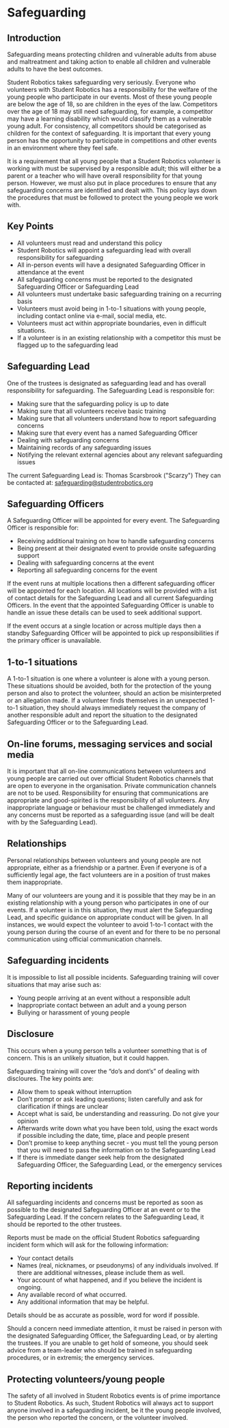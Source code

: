 # Safeguarding

## Introduction

Safeguarding means protecting children and vulnerable adults from abuse and maltreatment and taking action to enable all children and vulnerable adults to have the best outcomes.

Student Robotics takes safeguarding very seriously.
Everyone who volunteers with Student Robotics has a responsibility for the welfare of the young people who participate in our events.
Most of these young people are below the age of 18, so are children in the eyes of the law.
Competitors over the age of 18 may still need safeguarding, for example, a competitor may have a learning disability which would classify them as a vulnerable young adult.
For consistency, all competitors should be categorised as children for the context of safeguarding.
It is important that every young person has the opportunity to participate in competitions and other events in an environment where they feel safe.

It is a requirement that all young people that a Student Robotics volunteer is working with must be supervised by a responsible adult; this will either be a parent or a teacher who will have overall responsibility for that young person.
However, we must also put in place procedures to ensure that any safeguarding concerns are identified and dealt with.
This policy lays down the procedures that must be followed to protect the young people we work with.

## Key Points

* All volunteers must read and understand this policy
* Student Robotics will appoint a safeguarding lead with overall responsibility for safeguarding
* All in-person events will have a designated Safeguarding Officer in attendance at the event
* All safeguarding concerns must be reported to the designated Safeguarding Officer or Safeguarding Lead
* All volunteers must undertake basic safeguarding training on a recurring basis
* Volunteers must avoid being in 1-to-1 situations with young people, including contact online via e-mail, social media, etc.
* Volunteers must act within appropriate boundaries, even in difficult situations.
* If a volunteer is in an existing relationship with a competitor this must be flagged up to the safeguarding lead

## Safeguarding Lead

One of the trustees is designated as safeguarding lead and has overall responsibility for safeguarding.
The Safeguarding Lead is responsible for:
* Making sure that the safeguarding policy is up to date
* Making sure that all volunteers receive basic training
* Making sure that all volunteers understand how to report safeguarding concerns
* Making sure that every event has a named Safeguarding Officer 
* Dealing with safeguarding concerns
* Maintaining records of any safeguarding issues
* Notifying the relevant external agencies about any relevant safeguarding issues

The current Safeguarding Lead is: Thomas Scarsbrook ("Scarzy")
They can be contacted at: [safeguarding@studentrobotics.org](mailto:safeguarding@studentrobotics.org)

## Safeguarding Officers

A Safeguarding Officer will be appointed for every event.
The Safeguarding Officer is responsible for:
* Receiving additional training on how to handle safeguarding concerns
* Being present at their designated event to provide onsite safeguarding support
* Dealing with safeguarding concerns at the event
* Reporting all safeguarding concerns for the event

If the event runs at multiple locations then a different safeguarding officer will be appointed for each location.
All locations will be provided with a list of contact details for the Safeguarding Lead and all current Safeguarding Officers.
In the event that the appointed Safeguarding Officer is unable to handle an issue these details can be used to seek additional support.

If the event occurs at a single location or across multiple days then a standby Safeguarding Officer will be appointed to pick up responsibilities if the primary officer is unavailable.

## 1-to-1 situations

A 1-to-1 situation is one where a volunteer is alone with a young person.
These situations should be avoided, both for the protection of the young person and also to protect the volunteer, should an action be misinterpreted or an allegation made.
If a volunteer finds themselves in an unexpected 1-to-1 situation, they should always immediately request the company of another responsible adult and report the situation to the designated Safeguarding Officer or to the Safeguarding Lead.

## On-line forums, messaging services and social media

It is important that all on-line communications between volunteers and young people are carried out over official Student Robotics channels that are open to everyone in the organisation.
Private communication channels are not to be used.
Responsibility for ensuring that communications are appropriate and good-spirited is the responsibility of all volunteers.
Any inappropriate language or behaviour must be challenged immediately and any concerns must be reported as a safeguarding issue (and will be dealt with by the Safeguarding Lead).

## Relationships

Personal relationships between volunteers and young people are not appropriate, either as a friendship or a partner.
Even if everyone is of a sufficiently legal age, the fact volunteers are in a position of trust makes them inappropriate.

Many of our volunteers are young and it is possible that they may be in an existing relationship with a young person who participates in one of our events.
If a volunteer is in this situation, they must alert the Safeguarding Lead, and specific guidance on appropriate conduct will be given.
In all instances, we would expect the volunteer to avoid 1-to-1 contact with the young person during the course of an event and for there to be no personal communication using official communication channels.

## Safeguarding incidents

It is impossible to list all possible incidents.
Safeguarding training will cover situations that may arise such as:
* Young people arriving at an event without a responsible adult
* Inappropriate contact between an adult and a young person
* Bullying or harassment of young people

## Disclosure

This occurs when a young person tells a volunteer something that is of concern.
This is an unlikely situation, but it could happen. 

Safeguarding training will cover the “do’s and dont’s” of dealing with discloures.
The key points are:
* Allow them to speak without interruption
* Don’t prompt or ask leading questions; listen carefully and ask for clarification if things are unclear
* Accept what is said, be understanding and reassuring. Do not give your opinion
* Afterwards write down what you have been told, using the exact words if possible including the date, time, place and people present
* Don’t promise to keep anything secret - you must tell the young person that you will need to pass the information on to the Safeguarding Lead
* If there is immediate danger seek help from the designated Safeguarding Officer, the Safeguarding Lead, or the emergency services

## Reporting incidents

All safeguarding incidents and concerns must be reported as soon as possible to the designated Safeguarding Officer at an event or to the Safeguarding Lead.
If the concern relates to the Safeguarding Lead, it should be reported to the other trustees.

Reports must be made on the official Student Robotics safeguarding incident form which will ask for the following information:
* Your contact details
* Names (real, nicknames, or pseudonyms) of any individuals involved. If there are additional witnesses, please include them as well.
* Your account of what happened, and if you believe the incident is ongoing.
* Any available record of what occurred.
* Any additional information that may be helpful.

Details should be as accurate as possible, word for word if possible.

Should a concern need immediate attention, it must be raised in person with the designated Safeguarding Officer, the Safeguarding Lead, or by alerting the trustees.
If you are unable to get hold of someone, you should seek advice from a team-leader who should be trained in safeguarding procedures, or in extremis; the emergency services.

## Protecting volunteers/young people
The safety of all involved in Student Robotics events is of prime importance to Student Robotics.
As such, Student Robotics will always act to support anyone involved in a safeguarding incident, be it the young people involved, the person who reported the concern, or the volunteer involved.

